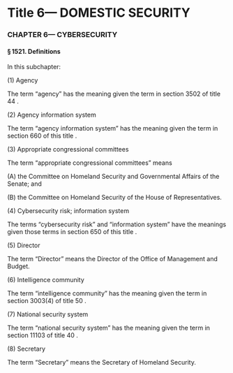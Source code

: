 
# Title 6— DOMESTIC SECURITY
### CHAPTER 6— CYBERSECURITY
#### § 1521. Definitions

In this subchapter:

(1) Agency

The term “agency” has the meaning given the term in section 3502 of title 44 .

(2) Agency information system

The term “agency information system” has the meaning given the term in section 660 of this title .

(3) Appropriate congressional committees

The term “appropriate congressional committees” means

(A) the Committee on Homeland Security and Governmental Affairs of the Senate; and

(B) the Committee on Homeland Security of the House of Representatives.

(4) Cybersecurity risk; information system

The terms “cybersecurity risk” and “information system” have the meanings given those terms in section 650 of this title .

(5) Director

The term “Director” means the Director of the Office of Management and Budget.

(6) Intelligence community

The term “intelligence community” has the meaning given the term in section 3003(4) of title 50 .

(7) National security system

The term “national security system” has the meaning given the term in section 11103 of title 40 .

(8) Secretary

The term “Secretary” means the Secretary of Homeland Security.
